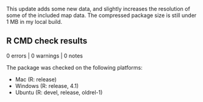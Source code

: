 This update adds some new data, and slightly increases the resolution of some of the included
map data. The compressed package size is still under 1 MB in my local build.

## R CMD check results

0 errors | 0 warnings | 0 notes

The package was checked on the following platforms:

* Mac (R: release)
* Windows (R: release, 4.1)
* Ubuntu (R: devel, release, oldrel-1)
